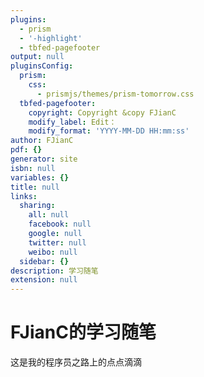 ```yaml
---
plugins:
  - prism
  - '-highlight'
  - tbfed-pagefooter
output: null
pluginsConfig:
  prism:
    css:
      - prismjs/themes/prism-tomorrow.css
  tbfed-pagefooter:
    copyright: Copyright &copy FJianC
    modify_label: Edit：
    modify_format: 'YYYY-MM-DD HH:mm:ss'
author: FJianC
pdf: {}
generator: site
isbn: null
variables: {}
title: null
links:
  sharing:
    all: null
    facebook: null
    google: null
    twitter: null
    weibo: null
  sidebar: {}
description: 学习随笔
extension: null
---
```


# FJianC的学习随笔

这是我的程序员之路上的点点滴滴

